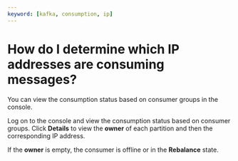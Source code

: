 ```yaml
---
keyword: [kafka, consumption, ip]
---
```


# How do I determine which IP addresses are consuming messages?

You can view the consumption status based on consumer groups in the console.

Log on to the console and view the consumption status based on consumer groups. Click **Details** to view the **owner** of each partition and then the corresponding IP address.

If the **owner** is empty, the consumer is offline or in the **Rebalance** state.

